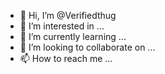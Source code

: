- 👋 Hi, I’m @Verifiedthug
- 👀 I’m interested in ...
- 🌱 I’m currently learning ...
- 💞️ I’m looking to collaborate on ...
- 📫 How to reach me ...

<!---
Verifiedthug/Verifiedthug is a ✨ special ✨ repository because its `README.md` (this file) appears on your GitHub profile.
You can click the Preview link to take a look at your changes.
--->
